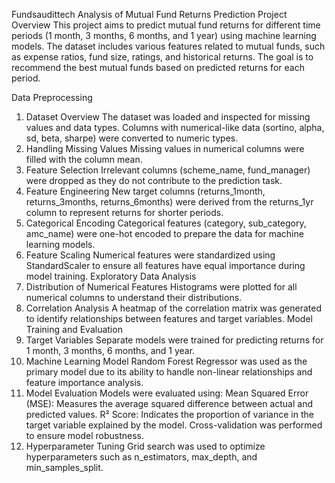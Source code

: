 Fundsaudittech
Analysis of Mutual Fund Returns Prediction
Project Overview
This project aims to predict mutual fund returns for different time periods (1 month, 3 months, 6 months, and 1 year) using machine learning models. The dataset includes various features related to mutual funds, such as expense ratios, fund size, ratings, and historical returns. The goal is to recommend the best mutual funds based on predicted returns for each period.

Data Preprocessing
1. Dataset Overview
The dataset was loaded and inspected for missing values and data types.
Columns with numerical-like data (sortino, alpha, sd, beta, sharpe) were converted to numeric types.
2. Handling Missing Values
Missing values in numerical columns were filled with the column mean.
3. Feature Selection
Irrelevant columns (scheme_name, fund_manager) were dropped as they do not contribute to the prediction task.
4. Feature Engineering
New target columns (returns_1month, returns_3months, returns_6months) were derived from the returns_1yr column to represent returns for shorter periods.
5. Categorical Encoding
Categorical features (category, sub_category, amc_name) were one-hot encoded to prepare the data for machine learning models.
6. Feature Scaling
Numerical features were standardized using StandardScaler to ensure all features have equal importance during model training.
Exploratory Data Analysis
1. Distribution of Numerical Features
Histograms were plotted for all numerical columns to understand their distributions.
2. Correlation Analysis
A heatmap of the correlation matrix was generated to identify relationships between features and target variables.
Model Training and Evaluation
1. Target Variables
Separate models were trained for predicting returns for 1 month, 3 months, 6 months, and 1 year.
2. Machine Learning Model
Random Forest Regressor was used as the primary model due to its ability to handle non-linear relationships and feature importance analysis.
3. Model Evaluation
Models were evaluated using:
Mean Squared Error (MSE): Measures the average squared difference between actual and predicted values.
R² Score: Indicates the proportion of variance in the target variable explained by the model.
Cross-validation was performed to ensure model robustness.
4. Hyperparameter Tuning
Grid search was used to optimize hyperparameters such as n_estimators, max_depth, and min_samples_split.
